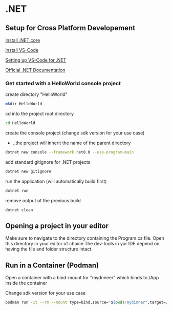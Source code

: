# .NET


## Setup for Cross Platform Developement

[Install .NET core](https://learn.microsoft.com/en-us/dotnet/core/install/)

[Install VS-Code](https://code.visualstudio.com/download)

[Setting up VS-Code for .NET](https://code.visualstudio.com/docs/languages/dotnet#_setting-up-vs-code-for-net-development)

[Official .NET Documentation](https://learn.microsoft.com/en-us/dotnet/)


### Get started with a HelloWorld console project

create directory "HelloWorld"
```sh
mkdir HelloWorld
```

cd into the project root directory
```sh
cd HelloWorld
```

create the console project (change sdk version for your use case)
* ..the project will inherit the name of the parent directory
```sh
dotnet new console --framework net8.0 --use-program-main
```

add standard gitignore for .NET projects
```sh
dotnet new gitignore
```

run the application (will automatically build first)
```sh
dotnet run
```

remove output of the previous build
```sh
dotnet clean
```


## Opening a project in your editor

Make sure to navigate to the directory containing the Program.cs file.
Open this directory in your editor of choice
The dev-tools in yor IDE depend on having the file and folder structure intact.


## Run in a Container (Podman)
Open a container with a bind-mount for "mydnneer" which binds to /App inside the container

Change sdk version for your use case
```sh
podman run -it --rm --mount type=bind,source="$(pwd)/mydinner",target=/App,Z,U=true --workdir /App mcr.microsoft.com/dotnet/sdk:8.0 dotnet run
```
